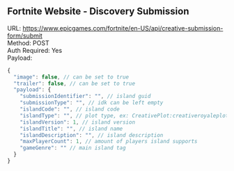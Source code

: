 ## Fortnite Website - Discovery Submission

URL: https://www.epicgames.com/fortnite/en-US/api/creative-submission-form/submit \
Method: POST \
Auth Required: Yes \
Payload:
```js
{
  "image": false, // can be set to true
  "trailer": false, // can be set to true
  "payload": {
    "submissionIdentifier": "", // island guid
    "submissionType": "", // idk can be left empty
    "islandCode": "", // island code
    "islandType": "", // plot type, ex: CreativePlot:creativeroyaleplot
    "islandVersion": 1, // island version
    "islandTitle": "", // island name
    "islandDescription": "", // island description
    "maxPlayerCount": 1, // amount of players island supports
    "gameGenre": "" // main island tag
  }
}
```

